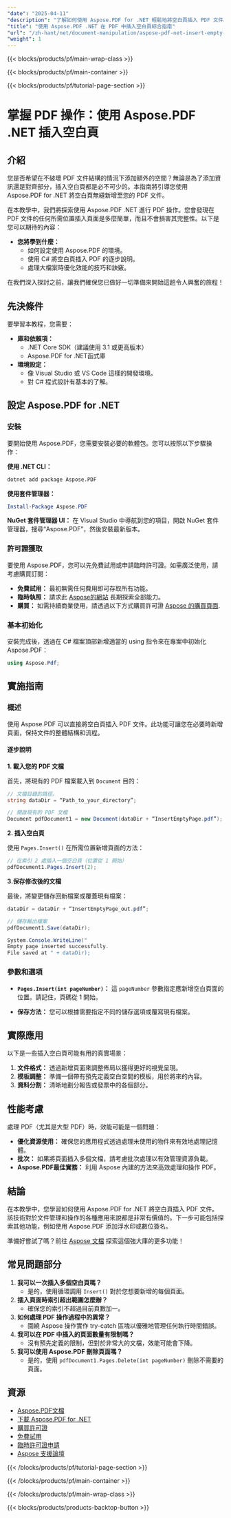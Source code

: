 ```yaml
---
"date": "2025-04-11"
"description": "了解如何使用 Aspose.PDF for .NET 輕鬆地將空白頁插入 PDF 文件。請按照本逐步指南來提升您的文件處理技能。"
"title": "使用 Aspose.PDF .NET 在 PDF 中插入空白頁綜合指南"
"url": "/zh-hant/net/document-manipulation/aspose-pdf-net-insert-empty-page/"
"weight": 1
---
```


{{< blocks/products/pf/main-wrap-class >}}

{{< blocks/products/pf/main-container >}}

{{< blocks/products/pf/tutorial-page-section >}}


# 掌握 PDF 操作：使用 Aspose.PDF .NET 插入空白頁

## 介紹

您是否希望在不破壞 PDF 文件結構的情況下添加額外的空間？無論是為了添加資訊還是對齊部分，插入空白頁都是必不可少的。本指南將引導您使用 Aspose.PDF for .NET 將空白頁無縫新增至您的 PDF 文件。

在本教學中，我們將探索使用 Aspose.PDF .NET 進行 PDF 操作。您會發現在 PDF 文件的任何所需位置插入頁面是多麼簡單，而且不會損害其完整性。以下是您可以期待的內容：

- **您將學到什麼：**
  - 如何設定使用 Aspose.PDF 的環境。
  - 使用 C# 將空白頁插入 PDF 的逐步說明。
  - 處理大檔案時優化效能的技巧和訣竅。

在我們深入探討之前，讓我們確保您已做好一切準備來開始這趟令人興奮的旅程！

## 先決條件

要學習本教程，您需要：

- **庫和依賴項：** 
  - .NET Core SDK（建議使用 3.1 或更高版本）
  - Aspose.PDF for .NET函式庫
- **環境設定：**
  - 像 Visual Studio 或 VS Code 這樣的開發環境。
  - 對 C# 程式設計有基本的了解。

## 設定 Aspose.PDF for .NET

### 安裝

要開始使用 Aspose.PDF，您需要安裝必要的軟體包。您可以按照以下步驟操作：

**使用 .NET CLI：**

```bash
dotnet add package Aspose.PDF
```

**使用套件管理器：**

```powershell
Install-Package Aspose.PDF
```

**NuGet 套件管理器 UI：**
在 Visual Studio 中導航到您的項目，開啟 NuGet 套件管理器，搜尋“Aspose.PDF”，然後安裝最新版本。

### 許可證獲取

要使用 Aspose.PDF，您可以先免費試用或申請臨時許可證。如需廣泛使用，請考慮購買訂閱：

- **免費試用：** 最初無需任何費用即可存取所有功能。
- **臨時執照：** 請求此 [Aspose的網站](https://purchase.aspose.com/temporary-license/) 長期探索全部能力。
- **購買：** 如需持續商業使用，請透過以下方式購買許可證 [Aspose 的購買頁面](https://purchase。aspose.com/buy).

### 基本初始化

安裝完成後，透過在 C# 檔案頂部新增適當的 using 指令來在專案中初始化 Aspose.PDF：

```csharp
using Aspose.Pdf;
```

## 實施指南

### 概述

使用 Aspose.PDF 可以直接將空白頁插入 PDF 文件。此功能可讓您在必要時新增頁面，保持文件的整體結構和流程。

#### 逐步說明

**1. 載入您的 PDF 文檔**

首先，將現有的 PDF 檔案載入到 `Document` 目的：

```csharp
// 文檔目錄的路徑。
string dataDir = “Path_to_your_directory”;

// 開啟現有的 PDF 文檔
Document pdfDocument1 = new Document(dataDir + “InsertEmptyPage.pdf”);
```

**2. 插入空白頁**

使用 `Pages.Insert()` 在所需位置新增頁面的方法：

```csharp
// 在索引 2 處插入一個空白頁（位置從 1 開始）
pdfDocument1.Pages.Insert(2);
```

**3.保存修改後的文檔**

最後，將變更儲存回新檔案或覆蓋現有檔案：

```csharp
dataDir = dataDir + “InsertEmptyPage_out.pdf”;

// 儲存輸出檔案
pdfDocument1.Save(dataDir);

System.Console.WriteLine("
Empty page inserted successfully.
File saved at " + dataDir);
```

### 參數和選項

- **`Pages.Insert(int pageNumber)`：** 這 `pageNumber` 參數指定應新增空白頁面的位置。請記住，頁碼從 1 開始。
  
- **保存方法：** 您可以根據需要指定不同的儲存選項或覆寫現有檔案。

## 實際應用

以下是一些插入空白頁可能有用的真實場景：

1. **文件格式：** 透過新增頁面來調整佈局以獲得更好的視覺呈現。
2. **模板調整：** 準備一個帶有預先定義空白空間的模板，用於將來的內容。
3. **資料分割：** 清晰地劃分報告或發票中的各個部分。

## 性能考慮

處理 PDF（尤其是大型 PDF）時，效能可能是一個問題：

- **優化資源使用：** 確保您的應用程式透過處理未使用的物件來有效地處理記憶體。
- **批次：** 如果將頁面插入多個文檔，請考慮批次處理以有效管理資源負載。
- **Aspose.PDF最佳實務：** 利用 Aspose 內建的方法來高效處理和操作 PDF。

## 結論

在本教學中，您學習如何使用 Aspose.PDF for .NET 將空白頁插入 PDF 文件。該技術對於文件管理和操作的各種應用來說都是非常有價值的。下一步可能包括探索其他功能，例如使用 Aspose.PDF 添加浮水印或數位簽名。

準備好嘗試了嗎？前往 [Aspose 文檔](https://reference.aspose.com/pdf/net/) 探索這個強大庫的更多功能！

## 常見問題部分

1. **我可以一次插入多個空白頁嗎？**
   - 是的，使用循環調用 `Insert()` 對於您想要新增的每個頁面。
2. **插入頁面時索引超出範圍怎麼辦？**
   - 確保您的索引不超過目前頁數加一。
3. **如何處理 PDF 操作過程中的異常？**
   - 圍繞 Aspose 操作實作 try-catch 區塊以優雅地管理任何執行時間錯誤。
4. **我可以在 PDF 中插入的頁面數量有限制嗎？**
   - 沒有預先定義的限制，但對於非常大的文檔，效能可能會下降。
5. **我可以使用 Aspose.PDF 刪除頁面嗎？**
   - 是的，使用 `pdfDocument1.Pages.Delete(int pageNumber)` 刪除不需要的頁面。

## 資源

- [Aspose.PDF文檔](https://reference.aspose.com/pdf/net/)
- [下載 Aspose.PDF for .NET](https://releases.aspose.com/pdf/net/)
- [購買許可證](https://purchase.aspose.com/buy)
- [免費試用](https://releases.aspose.com/pdf/net/)
- [臨時許可證申請](https://purchase.aspose.com/temporary-license/)
- [Aspose 支援論壇](https://forum.aspose.com/c/pdf/10)

{{< /blocks/products/pf/tutorial-page-section >}}

{{< /blocks/products/pf/main-container >}}

{{< /blocks/products/pf/main-wrap-class >}}

{{< blocks/products/products-backtop-button >}}